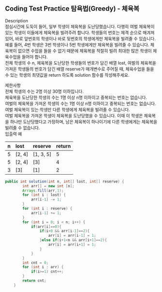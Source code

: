 ## Coding Test Practice 탐욕법(Greedy) - 체육복

Description <br>
점심시간에 도둑이 들어, 일부 학생이 체육복을 도난당했습니다. 다행히 여벌 체육복이 있는 학생이 이들에게 체육복을 빌려주려 합니다. 학생들의 번호는 체격 순으로 매겨져 있어, 바로 앞번호의 학생이나 바로 뒷번호의 학생에게만 체육복을 빌려줄 수 있습니다. 예를 들어, 4번 학생은 3번 학생이나 5번 학생에게만 체육복을 빌려줄 수 있습니다. 체육복이 없으면 수업을 들을 수 없기 때문에 체육복을 적절히 빌려 최대한 많은 학생이 체육수업을 들어야 합니다.
<br>
전체 학생의 수 n, 체육복을 도난당한 학생들의 번호가 담긴 배열 lost, 여벌의 체육복을 가져온 학생들의 번호가 담긴 배열 reserve가 매개변수로 주어질 때, 체육수업을 들을 수 있는 학생의 최댓값을 return 하도록 solution 함수를 작성해주세요.

제한사항 <br>
전체 학생의 수는 2명 이상 30명 이하입니다. <br>
체육복을 도난당한 학생의 수는 1명 이상 n명 이하이고 중복되는 번호는 없습니다. <br>
여벌의 체육복을 가져온 학생의 수는 1명 이상 n명 이하이고 중복되는 번호는 없습니다. <br>
여벌 체육복이 있는 학생만 다른 학생에게 체육복을 빌려줄 수 있습니다. <br>
여벌 체육복을 가져온 학생이 체육복을 도난당했을 수 있습니다. 이때 이 학생은 체육복을 하나만 도난당했다고 가정하며, 남은 체육복이 하나이기에 다른 학생에게는 체육복을 빌려줄 수 없습니다.
 <br>
입출력 예 

|n	|lost|	reserve|	return|
|:---|:---|:---|:---|
|5	|[2, 4]|	[1, 3, 5]	|5|
|5|	[2, 4]|	[3]	|4|
|3|	[3]	|[1]	|2|

```java
public int solution(int n, int[] lost, int[] reserve) {
        int arr[] = new int [n];
        Arrays.fill(arr,1);
        for (int i : lost) {
            arr[i-1] -= 1;
        }
        for (int i : reserve) {
            arr[i-1] += 1;
        }
        for (int i = 0; i < n; i++) {
            if(arr[i]==0){
                if(i>0 && arr[i-1]==2){
                    arr[i] = arr[i-1] = 1;
                }else if(i+1<n && arr[i+1]==2){
                    arr[i] = arr[i+1] = 1;
                }
            }
        }
        int cnt = 0;
        for (int i : arr) {
            if(i>=1) cnt++;
        }
        return cnt;
    }
```
